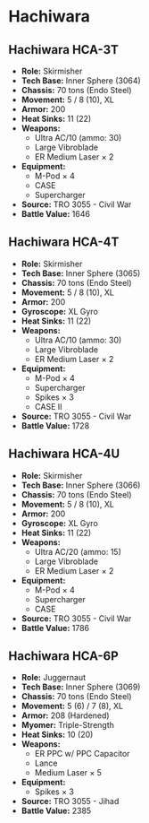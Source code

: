 # Hachiwara
## Hachiwara HCA-3T
- **Role:** Skirmisher
- **Tech Base:** Inner Sphere (3064)
- **Chassis:** 70 tons (Endo Steel)
- **Movement:** 5 / 8 (10), XL
- **Armor:** 200
- **Heat Sinks:** 11 (22)
- **Weapons:**
  - Ultra AC/10 (ammo: 30)
  - Large Vibroblade
  - ER Medium Laser × 2
- **Equipment:**
  - M-Pod × 4
  - CASE
  - Supercharger
- **Source:** TRO 3055 - Civil War
- **Battle Value:** 1646

## Hachiwara HCA-4T
- **Role:** Skirmisher
- **Tech Base:** Inner Sphere (3065)
- **Chassis:** 70 tons (Endo Steel)
- **Movement:** 5 / 8 (10), XL
- **Armor:** 200
- **Gyroscope:** XL Gyro
- **Heat Sinks:** 11 (22)
- **Weapons:**
  - Ultra AC/10 (ammo: 30)
  - Large Vibroblade
  - ER Medium Laser × 2
- **Equipment:**
  - M-Pod × 4
  - Supercharger
  - Spikes × 3
  - CASE II
- **Source:** TRO 3055 - Civil War
- **Battle Value:** 1728

## Hachiwara HCA-4U
- **Role:** Skirmisher
- **Tech Base:** Inner Sphere (3066)
- **Chassis:** 70 tons (Endo Steel)
- **Movement:** 5 / 8 (10), XL
- **Armor:** 200
- **Gyroscope:** XL Gyro
- **Heat Sinks:** 11 (22)
- **Weapons:**
  - Ultra AC/20 (ammo: 15)
  - Large Vibroblade
  - ER Medium Laser × 2
- **Equipment:**
  - M-Pod × 4
  - Supercharger
  - CASE
- **Source:** TRO 3055 - Civil War
- **Battle Value:** 1786

## Hachiwara HCA-6P
- **Role:** Juggernaut
- **Tech Base:** Inner Sphere (3069)
- **Chassis:** 70 tons (Endo Steel)
- **Movement:** 5 (6) / 7 (8), XL
- **Armor:** 208 (Hardened)
- **Myomer:** Triple-Strength
- **Heat Sinks:** 10 (20)
- **Weapons:**
  - ER PPC w/ PPC Capacitor
  - Lance
  - Medium Laser × 5
- **Equipment:**
  - Spikes × 3
- **Source:** TRO 3055 - Jihad
- **Battle Value:** 2385

